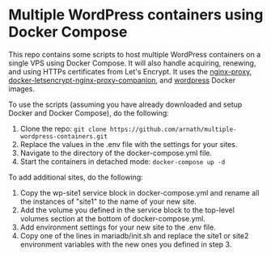 # Multiple WordPress containers using Docker Compose

This repo contains some scripts to host multiple WordPress containers on a single VPS using Docker Compose. It will also handle acquiring, renewing, and using HTTPs certificates from Let's Encrypt. It uses the [nginx-proxy](https://github.com/jwilder/nginx-proxy), [docker-letsencrypt-nginx-proxy-companion](https://github.com/JrCs/docker-letsencrypt-nginx-proxy-companion), and [wordpress](https://hub.docker.com/_/wordpress/) Docker images. 


To use the scripts (assuming you have already downloaded and setup Docker and Docker Compose), do the following:

1. Clone the repo: `git clone https://github.com/arnath/multiple-wordpress-containers.git`
2. Replace the values in the .env file with the settings for your sites. 
3. Navigate to the directory of the docker-compose.yml file.
4. Start the containers in detached mode: `docker-compose up -d`


To add additional sites, do the following:

1. Copy the wp-site1 service block in docker-compose.yml and rename all the instances of "site1" to the name of your new site. 
2. Add the volume you defined in the service block to the top-level volumes section at the bottom of docker-compose.yml. 
3. Add environment settings for your new site to the .env file. 
4. Copy one of the lines in mariadb/init.sh and replace the site1 or site2 environment variables with the new ones you defined in step 3. 

